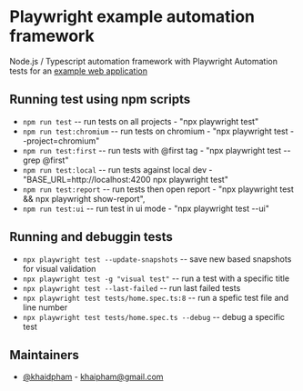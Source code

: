 # Playwright example automation framework
Node.js / Typescript automation framework with Playwright
Automation tests for an [example web application](https://practicesoftwaretesting.com )

## Running test using npm scripts
- `npm run test` -- run tests on all projects - "npx playwright test"
- `npm run test:chromium` -- run tests on chromium - "npx playwright test --project=chromium"
- `npm run test:first` -- run tests with @first tag - "npx playwright test --grep @first"
- `npm run test:local` -- run tests against local dev - "BASE_URL=http://localhost:4200 npx playwright test"
- `npm run test:report` -- run tests then open report - "npx playwright test && npx playwright show-report",
- `npm run test:ui` -- run test in ui mode - "npx playwright test --ui"

## Running and debuggin tests
- `npx playwright test --update-snapshots` -- save new based snapshots for visual validation
- `npx playwright test -g "visual test"` -- run a test with a specific title
- `npx playwright test --last-failed` -- run last failed tests
- `npx playwright test tests/home.spec.ts:8` -- run a spefic test file and line number
- `npx playwright test tests/home.spec.ts --debug` -- debug a specific test 

## Maintainers
- [@khaidpham](https://github.com/khaidpham) - khaipham@gmail.com